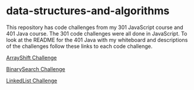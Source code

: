 # data-structures-and-algorithms

This repository has code challenges from my 301 JavaScript course and 401 Java course. The 301 code challenges were all done in JavaScript. To look at the README for the 401 Java with my whiteboard and descriptions of the challenges follow these links to each code challenge. 

[ArrayShift Challenge](https://github.com/c23-repo/data-structures-and-algorithms/blob/master/code401Challenges/assets/README.md/ArrayShift.md)

[BinarySearch Challenge](https://github.com/c23-repo/data-structures-and-algorithms/blob/master/code401Challenges/assets/README.md/BinarySearch.md)

[LinkedList Challenge](https://github.com/c23-repo/data-structures-and-algorithms/blob/master/code401Challenges/assets/README.md/LLInsertions.md)
